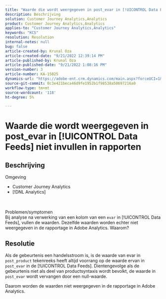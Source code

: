 ```yaml
---
title: "Waarde die wordt weergegeven in post_evar in [!UICONTROL Data Feeds] niet invullen in rapporten"
description: Beschrijving
solution: Customer Journey Analytics,Analytics
product: Customer Journey Analytics,Analytics
applies-to: "Customer Journey Analytics,Analytics"
keywords: "KCS"
resolution: Resolution
internal-notes: null
bug: false
article-created-by: Krunal Oza
article-created-date: "9/21/2022 12:39:14 PM"
article-published-by: Krunal Oza
article-published-date: "9/21/2022 1:08:16 PM"
version-number: 3
article-number: KA-15025
dynamics-url: "https://adobe-ent.crm.dynamics.com/main.aspx?forceUCI=1&pagetype=entityrecord&etn=knowledgearticle&id=68fc6364-aa39-ed11-9db0-0022480867bd"
source-git-commit: 0c3e421beca46d9fe1952b1f98538a50697216a0
workflow-type: tm+mt
source-wordcount: '118'
ht-degree: 5%

---
```


# Waarde die wordt weergegeven in post_evar in [!UICONTROL Data Feeds] niet invullen in rapporten

## Beschrijving

Omgeving<br>
- Customer Journey Analytics
- [!DNL Analytics]

<br> <br>Problemen/symptomen<br>
Bij analyse na verwerking van een kolom van een `evar` in [!UICONTROL Data Feeds], vullen de waarden. Dezelfde waarden worden echter niet weergegeven in de rapportage in Adobe Analytics. Waarom?




## Resolutie


Als de gebeurtenis een handelsstroom is, is de waarde van evar in `post_product` tekenreeks heeft altijd voorrang op de waarde ervan in `post_evar` in de [!UICONTROL Data Feeds]. Dientengevolge als de gebeurtenis niet als deel van productsyntaxis wordt bevolkt, de waarde in `post_evar` wordt vervangen door een null-waarde.

Daarom worden de waarden niet weergegeven in de rapportage in Adobe Analytics.
